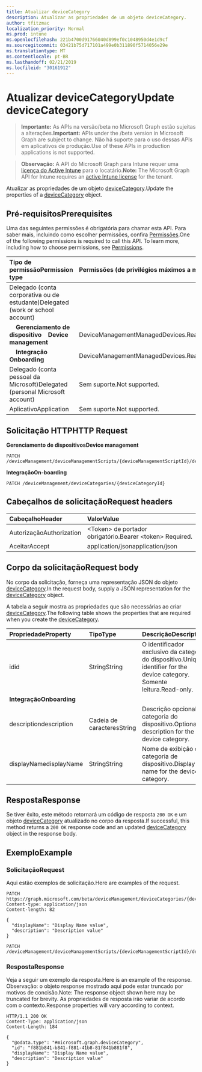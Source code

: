 ```yaml
---
title: Atualizar deviceCategory
description: Atualizar as propriedades de um objeto deviceCategory.
author: tfitzmac
localization_priority: Normal
ms.prod: intune
ms.openlocfilehash: 221b4700d91766040d899ef0c1048950d4e1d9cf
ms.sourcegitcommit: 03421b75d717101a499e0b311890f5714056e29e
ms.translationtype: MT
ms.contentlocale: pt-BR
ms.lasthandoff: 02/21/2019
ms.locfileid: "30161912"
---
```

# <a name="update-devicecategory"></a><span data-ttu-id="0f526-103">Atualizar deviceCategory</span><span class="sxs-lookup"><span data-stu-id="0f526-103">Update deviceCategory</span></span>

> <span data-ttu-id="0f526-104">**Importante:** As APIs na versão/beta no Microsoft Graph estão sujeitas a alterações.</span><span class="sxs-lookup"><span data-stu-id="0f526-104">**Important:** APIs under the /beta version in Microsoft Graph are subject to change.</span></span> <span data-ttu-id="0f526-105">Não há suporte para o uso dessas APIs em aplicativos de produção.</span><span class="sxs-lookup"><span data-stu-id="0f526-105">Use of these APIs in production applications is not supported.</span></span>

> <span data-ttu-id="0f526-106">**Observação:** A API do Microsoft Graph para Intune requer uma [licença do Active Intune](https://go.microsoft.com/fwlink/?linkid=839381) para o locatário.</span><span class="sxs-lookup"><span data-stu-id="0f526-106">**Note:** The Microsoft Graph API for Intune requires an [active Intune license](https://go.microsoft.com/fwlink/?linkid=839381) for the tenant.</span></span>

<span data-ttu-id="0f526-107">Atualizar as propriedades de um objeto [deviceCategory](../resources/intune-shared-devicecategory.md).</span><span class="sxs-lookup"><span data-stu-id="0f526-107">Update the properties of a [deviceCategory](../resources/intune-shared-devicecategory.md) object.</span></span>

## <a name="prerequisites"></a><span data-ttu-id="0f526-108">Pré-requisitos</span><span class="sxs-lookup"><span data-stu-id="0f526-108">Prerequisites</span></span>

<span data-ttu-id="0f526-p102">Uma das seguintes permissões é obrigatória para chamar esta API. Para saber mais, incluindo como escolher permissões, confira [Permissões](/concepts/permissions-reference).</span><span class="sxs-lookup"><span data-stu-id="0f526-p102">One of the following permissions is required to call this API. To learn more, including how to choose permissions, see [Permissions](/concepts/permissions-reference).</span></span>

|<span data-ttu-id="0f526-111">Tipo de permissão</span><span class="sxs-lookup"><span data-stu-id="0f526-111">Permission type</span></span>|<span data-ttu-id="0f526-112">Permissões (de privilégios máximos a mínimos)</span><span class="sxs-lookup"><span data-stu-id="0f526-112">Permissions (from most to least privileged)</span></span>|
|:---|:---|
|<span data-ttu-id="0f526-113">Delegado (conta corporativa ou de estudante)</span><span class="sxs-lookup"><span data-stu-id="0f526-113">Delegated (work or school account)</span></span>||
| <span data-ttu-id="0f526-114">&nbsp; &nbsp; **Gerenciamento de dispositivo**</span><span class="sxs-lookup"><span data-stu-id="0f526-114">&nbsp; &nbsp; **Device management**</span></span> | <span data-ttu-id="0f526-115">DeviceManagementManagedDevices.ReadWrite.All</span><span class="sxs-lookup"><span data-stu-id="0f526-115">DeviceManagementManagedDevices.ReadWrite.All</span></span>|
| <span data-ttu-id="0f526-116">&nbsp; &nbsp; **Integração**</span><span class="sxs-lookup"><span data-stu-id="0f526-116">&nbsp; &nbsp; **Onboarding**</span></span> | <span data-ttu-id="0f526-117">DeviceManagementManagedDevices.ReadWrite.All</span><span class="sxs-lookup"><span data-stu-id="0f526-117">DeviceManagementManagedDevices.ReadWrite.All</span></span>|
|<span data-ttu-id="0f526-118">Delegado (conta pessoal da Microsoft)</span><span class="sxs-lookup"><span data-stu-id="0f526-118">Delegated (personal Microsoft account)</span></span>|<span data-ttu-id="0f526-119">Sem suporte.</span><span class="sxs-lookup"><span data-stu-id="0f526-119">Not supported.</span></span>|
|<span data-ttu-id="0f526-120">Aplicativo</span><span class="sxs-lookup"><span data-stu-id="0f526-120">Application</span></span>|<span data-ttu-id="0f526-121">Sem suporte.</span><span class="sxs-lookup"><span data-stu-id="0f526-121">Not supported.</span></span>|

## <a name="http-request"></a><span data-ttu-id="0f526-122">Solicitação HTTP</span><span class="sxs-lookup"><span data-stu-id="0f526-122">HTTP Request</span></span>

<span data-ttu-id="0f526-123">**Gerenciamento de dispositivos**</span><span class="sxs-lookup"><span data-stu-id="0f526-123">**Device management**</span></span>

<!-- {
  "blockType": "ignored"
}
-->
``` http
PATCH /deviceManagement/deviceManagementScripts/{deviceManagementScriptId}/deviceRunStates/{deviceManagementScriptDeviceStateId}/managedDevice/deviceCategory
```

<span data-ttu-id="0f526-124">**Integração**</span><span class="sxs-lookup"><span data-stu-id="0f526-124">**On-boarding**</span></span>

<!-- {
  "blockType": "ignored"
}
-->
``` http
PATCH /deviceManagement/deviceCategories/{deviceCategoryId}
```

## <a name="request-headers"></a><span data-ttu-id="0f526-125">Cabeçalhos de solicitação</span><span class="sxs-lookup"><span data-stu-id="0f526-125">Request headers</span></span>

|<span data-ttu-id="0f526-126">Cabeçalho</span><span class="sxs-lookup"><span data-stu-id="0f526-126">Header</span></span>|<span data-ttu-id="0f526-127">Valor</span><span class="sxs-lookup"><span data-stu-id="0f526-127">Value</span></span>|
|:---|:---|
|<span data-ttu-id="0f526-128">Autorização</span><span class="sxs-lookup"><span data-stu-id="0f526-128">Authorization</span></span>|<span data-ttu-id="0f526-129">&lt;Token&gt; de portador obrigatório.</span><span class="sxs-lookup"><span data-stu-id="0f526-129">Bearer &lt;token&gt; Required.</span></span>|
|<span data-ttu-id="0f526-130">Aceitar</span><span class="sxs-lookup"><span data-stu-id="0f526-130">Accept</span></span>|<span data-ttu-id="0f526-131">application/json</span><span class="sxs-lookup"><span data-stu-id="0f526-131">application/json</span></span>|

## <a name="request-body"></a><span data-ttu-id="0f526-132">Corpo da solicitação</span><span class="sxs-lookup"><span data-stu-id="0f526-132">Request body</span></span>

<span data-ttu-id="0f526-133">No corpo da solicitação, forneça uma representação JSON do objeto [deviceCategory](../resources/intune-shared-devicecategory.md).</span><span class="sxs-lookup"><span data-stu-id="0f526-133">In the request body, supply a JSON representation for the [deviceCategory](../resources/intune-shared-devicecategory.md) object.</span></span>

<span data-ttu-id="0f526-134">A tabela a seguir mostra as propriedades que são necessárias ao criar [deviceCategory](../resources/intune-shared-devicecategory.md).</span><span class="sxs-lookup"><span data-stu-id="0f526-134">The following table shows the properties that are required when you create the [deviceCategory](../resources/intune-shared-devicecategory.md).</span></span>

|<span data-ttu-id="0f526-135">Propriedade</span><span class="sxs-lookup"><span data-stu-id="0f526-135">Property</span></span>|<span data-ttu-id="0f526-136">Tipo</span><span class="sxs-lookup"><span data-stu-id="0f526-136">Type</span></span>|<span data-ttu-id="0f526-137">Descrição</span><span class="sxs-lookup"><span data-stu-id="0f526-137">Description</span></span>|
|:---|:---|:---|
|<span data-ttu-id="0f526-138">id</span><span class="sxs-lookup"><span data-stu-id="0f526-138">id</span></span>|<span data-ttu-id="0f526-139">String</span><span class="sxs-lookup"><span data-stu-id="0f526-139">String</span></span>|<span data-ttu-id="0f526-140">O identificador exclusivo da categoria do dispositivo.</span><span class="sxs-lookup"><span data-stu-id="0f526-140">Unique identifier for the device category.</span></span> <span data-ttu-id="0f526-141">Somente leitura.</span><span class="sxs-lookup"><span data-stu-id="0f526-141">Read-only.</span></span>|
|<span data-ttu-id="0f526-142">**Integração**</span><span class="sxs-lookup"><span data-stu-id="0f526-142">**Onboarding**</span></span>|
|<span data-ttu-id="0f526-143">description</span><span class="sxs-lookup"><span data-stu-id="0f526-143">description</span></span>|<span data-ttu-id="0f526-144">Cadeia de caracteres</span><span class="sxs-lookup"><span data-stu-id="0f526-144">String</span></span>|<span data-ttu-id="0f526-145">Descrição opcional da categoria do dispositivo.</span><span class="sxs-lookup"><span data-stu-id="0f526-145">Optional description for the device category.</span></span>|
|<span data-ttu-id="0f526-146">displayName</span><span class="sxs-lookup"><span data-stu-id="0f526-146">displayName</span></span>|<span data-ttu-id="0f526-147">String</span><span class="sxs-lookup"><span data-stu-id="0f526-147">String</span></span>|<span data-ttu-id="0f526-148">Nome de exibição da categoria de dispositivo.</span><span class="sxs-lookup"><span data-stu-id="0f526-148">Display name for the device category.</span></span>|

## <a name="response"></a><span data-ttu-id="0f526-149">Resposta</span><span class="sxs-lookup"><span data-stu-id="0f526-149">Response</span></span>

<span data-ttu-id="0f526-150">Se tiver êxito, este método retornará um código de resposta `200 OK` e um objeto [deviceCategory](../resources/intune-shared-devicecategory.md) atualizado no corpo da resposta.</span><span class="sxs-lookup"><span data-stu-id="0f526-150">If successful, this method returns a `200 OK` response code and an updated [deviceCategory](../resources/intune-shared-devicecategory.md) object in the response body.</span></span>

## <a name="example"></a><span data-ttu-id="0f526-151">Exemplo</span><span class="sxs-lookup"><span data-stu-id="0f526-151">Example</span></span>

### <a name="request"></a><span data-ttu-id="0f526-152">Solicitação</span><span class="sxs-lookup"><span data-stu-id="0f526-152">Request</span></span>

<span data-ttu-id="0f526-153">Aqui estão exemplos de solicitação.</span><span class="sxs-lookup"><span data-stu-id="0f526-153">Here are examples of the request.</span></span>

``` http
PATCH https://graph.microsoft.com/beta/deviceManagement/deviceCategories/{deviceCategoryId}
Content-type: application/json
Content-length: 82

{
  "displayName": "Display Name value",
  "description": "Description value"
}

PATCH /deviceManagement/deviceManagementScripts/{deviceManagementScriptId}/deviceRunStates/{deviceManagementScriptDeviceStateId}/managedDevice/deviceCategory
```

### <a name="response"></a><span data-ttu-id="0f526-154">Resposta</span><span class="sxs-lookup"><span data-stu-id="0f526-154">Response</span></span>

<span data-ttu-id="0f526-155">Veja a seguir um exemplo da resposta.</span><span class="sxs-lookup"><span data-stu-id="0f526-155">Here is an example of the response.</span></span> <span data-ttu-id="0f526-156">Observação: o objeto response mostrado aqui pode estar truncado por motivos de concisão.</span><span class="sxs-lookup"><span data-stu-id="0f526-156">Note: The response object shown here may be truncated for brevity.</span></span> <span data-ttu-id="0f526-157">As propriedades de resposta irão variar de acordo com o contexto.</span><span class="sxs-lookup"><span data-stu-id="0f526-157">Response properties will vary according to context.</span></span>

``` http
HTTP/1.1 200 OK
Content-Type: application/json
Content-Length: 184

{
  "@odata.type": "#microsoft.graph.deviceCategory",
  "id": "f881b841-b841-f881-41b8-81f841b881f8",
  "displayName": "Display Name value",
  "description": "Description value"
}
```




